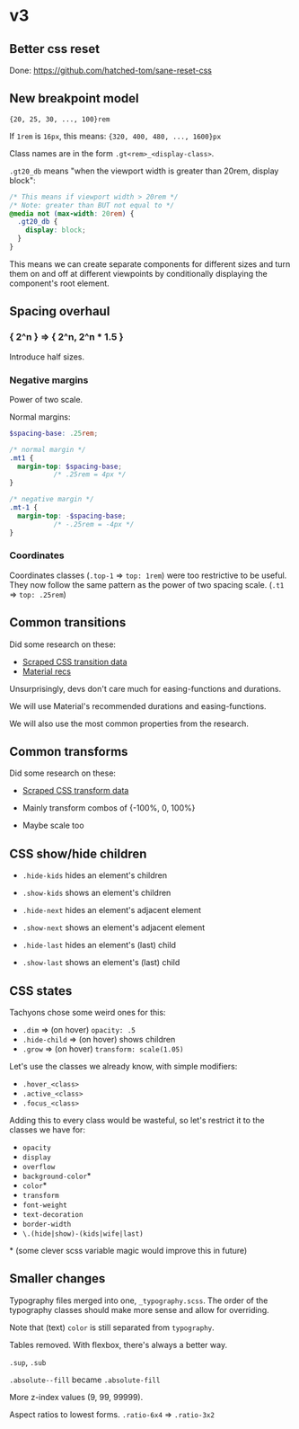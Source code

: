 # v3

## Better css reset

Done: https://github.com/hatched-tom/sane-reset-css

## New breakpoint model

`{20, 25, 30, ..., 100}rem`

If `1rem` is `16px`, this means: `{320, 400, 480, ..., 1600}px`

Class names are in the form `.gt<rem>_<display-class>`.

`.gt20_db` means "when the viewport width is greater than 20rem, display block":

```css
/* This means if viewport width > 20rem */
/* Note: greater than BUT not equal to */
@media not (max-width: 20rem) {
  .gt20_db {
    display: block;
  }
}
```

This means we can create separate components for different sizes and turn them
on and off at different viewpoints by conditionally displaying the component's
root element.

## Spacing overhaul

### { 2^n } => { 2^n, 2^n * 1.5 }

Introduce half sizes.

### Negative margins

Power of two scale.

Normal margins:

```scss
$spacing-base: .25rem;

/* normal margin */
.mt1 {
  margin-top: $spacing-base;
           /* .25rem = 4px */
}

/* negative margin */
.mt-1 {
  margin-top: -$spacing-base;
           /* -.25rem = -4px */
}
```

### Coordinates

Coordinates classes (`.top-1` => `top: 1rem`) were
too restrictive to be useful. They now follow the same pattern
as the power of two spacing scale. (`.t1` => `top: .25rem`)

## Common transitions

Did some research on these:

- [Scraped CSS transition data](research/properties/transitions.md)
- [Material recs](https://material.io/design/motion/speed.html#)

Unsurprisingly, devs don't care much for easing-functions and durations.

We will use Material's recommended durations and easing-functions.

We will also use the most common properties from the research.

## Common transforms

Did some research on these:

- [Scraped CSS transform data](research/properties/transforms.md)

- Mainly transform combos of {-100%, 0, 100%}
- Maybe scale too

## CSS show/hide children

- `.hide-kids` hides an element's children
- `.show-kids` shows an element's children

- `.hide-next` hides an element's adjacent element
- `.show-next` shows an element's adjacent element

- `.hide-last` hides an element's (last) child
- `.show-last` shows an element's (last) child

## CSS states

Tachyons chose some weird ones for this:

- `.dim` => (on hover) `opacity: .5`
- `.hide-child` => (on hover) shows children
- `.grow` => (on hover) `transform: scale(1.05)`

Let's use the classes we already know, with simple modifiers:

- `.hover_<class>`
- `.active_<class>`
- `.focus_<class>`

Adding this to every class would be wasteful, so let's restrict it to the
classes we have for:

- `opacity`
- `display`
- `overflow`
- `background-color`\*
- `color`\*
- `transform`
- `font-weight`
- `text-decoration`
- `border-width`
- `\.(hide|show)-(kids|wife|last)`

\* (some clever scss variable magic would improve this in future)

## Smaller changes

Typography files merged into one, `_typography.scss`. The order of the
typography classes should make more sense and allow for overriding.

Note that (text) `color` is still separated from `typography`.

Tables removed. With flexbox, there's always a better way.

`.sup`, `.sub`

`.absolute--fill` became `.absolute-fill`

More z-index values (9, 99, 99999).

Aspect ratios to lowest forms. `.ratio-6x4` => `.ratio-3x2`
